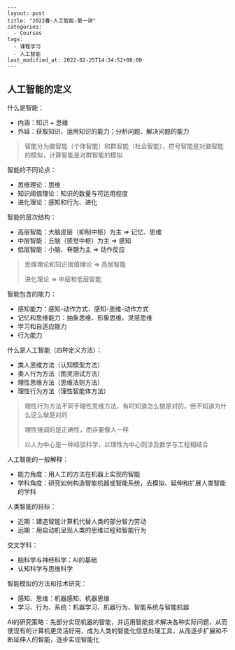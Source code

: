 ```
---
layout: post
title: "2022春-人工智能-第一讲"
categories: 
  - Courses
tags:
  - 课程学习
  - 人工智能
last_modified_at: 2022-02-25T14:34:52+08:00
---
```

## 人工智能的定义

什么是智能：

- 内涵：知识 + 思维
- 外延：获取知识、运用知识的能力；分析问题、解决问题的能力

> 智能分为脑智能（个体智能）和群智能（社会智能），符号智能是对脑智能的模拟，计算智能是对群智能的模拟

智能的不同论点：

- 思维理论：思维
- 知识阈值理论：知识的数量与可运用程度
- 进化理论：感知和行为、进化

智能的层次结构：

- 高层智能：大脑皮层（抑制中枢）为主 => 记忆、思维
- 中层智能：丘脑（感觉中枢）为主         => 感知
- 低层智能：小脑、脊髓为主                     => 动作反应

> 思维理论和知识阈值理论  =>  高层智能
>
> 进化理论                             =>  中层和低层智能

智能包含的能力：

- 感知能力：感知-动作方式、感知-思维-动作方式
- 记忆和思维能力：抽象思维、形象思维、灵感思维
- 学习和自适应能力
- 行为能力

什么是人工智能（四种定义方法）：

- 类人思维方法（认知模型方法）
- 类人行为方法（图灵测试方法）
- 理性思维方法（思维法则方法）
- 理性行为方法（理性智能体方法）

> 理性行为方法不同于理性思维方法，有时知道怎么做是对的，但不知道为什么这么做是对的
>
> 理性强调的是正确性，而非要像人一样
>
> 以人为中心是一种经验科学，以理性为中心则涉及数学与工程相结合

人工智能的一般解释：

- 能力角度：用人工的方法在机器上实现的智能
- 学科角度：研究如何构造智能机器或智能系统，去模拟、延伸和扩展人类智能的学科

人类智能的目标：

- 近期：建造智能计算机代替人类的部分智力劳动
- 远期：用自动机呈现人类的思维过程和智能行为

交叉学科：

- 脑科学与神经科学：AI的基础
- 认知科学与思维科学

智能模拟的方法和技术研究：

- 感知、思维：机器感知、机器思维
- 学习、行为、系统：机器学习、机器行为、智能系统与智能机器

AI的研究策略：先部分实现机器的智能，并运用智能技术解决各种实际问题，从而使现有的计算机更灵活好用，成为人类的智能化信息处理工具，从而逐步扩展和不断延伸人的智能，逐步实现智能化